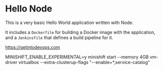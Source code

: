 # Hello Node
This is a very basic Hello World application written with Node.

It includes a `Dockerfile` for building a Docker image with the application, and a `Jenkinsfile` that defines a build pipeline for it.

https://getintodevops.com


MINISHIFT_ENABLE_EXPERIMENTAL=y minishift start --memory 4GB vm-driver virtualbox --extra-clusterup-flags "--enable=*,service-catalog" 
